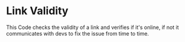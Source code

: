# Link Validity
This Code checks the validity of a link and verifies if it's online, if not it communicates with devs to fix the issue from time to time.

    